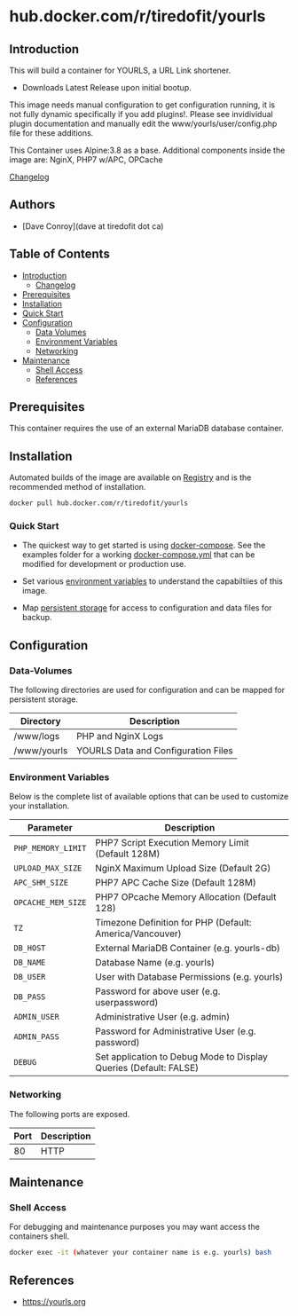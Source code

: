 # hub.docker.com/r/tiredofit/yourls

## Introduction

This will build a container for YOURLS, a URL Link shortener.


*    Downloads Latest Release upon initial bootup.



This image needs manual configuration to get configuration running, it is not fully dynamic specifically if you add plugins!. Please see invidividual plugin documentation and manually edit the www/yourls/user/config.php file for these additions.


This Container uses Alpine:3.8 as a base.
Additional components inside the image are: NginX, PHP7 w/APC, OPCache



[Changelog](CHANGELOG.md)

## Authors

- [Dave Conroy](dave at tiredofit dot ca)

## Table of Contents

- [Introduction](#introduction)
    - [Changelog](CHANGELOG.md)
- [Prerequisites](#prerequisites)
- [Installation](#installation)
- [Quick Start](#quick-start)
- [Configuration](#configuration)
    - [Data Volumes](#data-volumes)
    - [Environment Variables](#environmentvariables)   
    - [Networking](#networking)
- [Maintenance](#maintenance)
    - [Shell Access](#shell-access)
   - [References](#references)

## Prerequisites

This container requires the use of an external MariaDB database container.


## Installation

Automated builds of the image are available on [Registry](https://hub.docker.com/r/tiredofit/yourls) and is the recommended method of installation.


```bash
docker pull hub.docker.com/r/tiredofit/yourls
```

### Quick Start

* The quickest way to get started is using [docker-compose](https://docs.docker.com/compose/). See the examples folder for a working [docker-compose.yml](examples/docker-compose.yml) that can be modified for development or production use.

* Set various [environment variables](#environment-variables) to understand the capabiltiies of this image.
* Map [persistent storage](#data-volumes) for access to configuration and data files for backup.



## Configuration

### Data-Volumes

The following directories are used for configuration and can be mapped for persistent storage.

| Directory | Description |
|-----------|-------------|
| /www/logs | PHP and NginX Logs |
| /www/yourls | YOURLS Data and Configuration Files |

      

### Environment Variables

Below is the complete list of available options that can be used to customize your installation.

| Parameter | Description |
|-----------|-------------|
| `PHP_MEMORY_LIMIT` | PHP7 Script Execution Memory Limit (Default 128M) |
| `UPLOAD_MAX_SIZE` | NginX Maximum Upload Size (Default 2G) |
| `APC_SHM_SIZE` | PHP7 APC Cache Size (Default 128M) |
| `OPCACHE_MEM_SIZE` | PHP7 OPcache Memory Allocation (Default 128) |
| `TZ` | Timezone Definition for PHP (Default: America/Vancouver) |
| `DB_HOST` | External MariaDB Container (e.g. yourls-db) |
| `DB_NAME` | Database Name (e.g. yourls) |
| `DB_USER` | User with Database Permissions (e.g. yourls) |
| `DB_PASS` | Password for above user (e.g. userpassword) |
| `ADMIN_USER` | Administrative User (e.g. admin) |
| `ADMIN_PASS` | Password for Administrative User (e.g. password) |
| `DEBUG` | Set application to Debug Mode to Display Queries (Default: FALSE) |


### Networking

The following ports are exposed.

| Port      | Description |
|-----------|-------------|
| 80        | HTTP        |

## Maintenance
### Shell Access

For debugging and maintenance purposes you may want access the containers shell. 

```bash
docker exec -it (whatever your container name is e.g. yourls) bash
```

## References

* https://yourls.org

